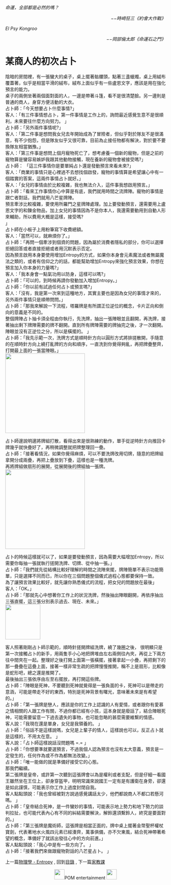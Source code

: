 *命運，全部都是必然的嗎？*  
<p align="right"><i>−−時崎狂三《約會大作戰》</i></p>

*El Psy Kongroo*  
<p align="right"><i>−−岡部倫太郎《命運石之門》</i></p>

# 某商人的初次占卜
陰暗的房間裡，有一張蠻大的桌子，桌上擺著骷髏頭，點著三盞蠟燭，桌上用絨布覆蓋著，似乎是相當平滑的絨布，絨布上面似乎有一些盧恩文字，應該是用在強化預言的能力。   
桌子的兩側坐著兩個面對面的人，一邊是帶著斗篷，看不是很清楚臉。另一邊則是普通的商人，身穿方便活動的大衣。   
占卜師：「今天想要占卜什麼事情?」   
客人：「有三件事情想占卜，第一件事情是工作上的，詢問最近感覺生意不是很順利，未來要往什麼方向努力。 」   
占卜師：「另外兩件事情呢?」   
客人：「第二件事是想問我女兒去年開始成為了冒險者，但似乎對於隊友不是很滿意，有不少抱怨，但是隊友似乎又很可靠，目前為止接任物都有解決，對於要不要換隊友相當猶豫。」   
客人：「第三件事是想問上個月寵物死亡了，想考慮養一個新的寵物，但是之前的寵物算是蠻容易嫉妒我跟其他動物接觸，現在養新的寵物會被接受嗎?」   
占卜師： 「這三件事情你是要單純占卜還是發動預言來看未來?」   
客人：「商業的事情只是心裡過不去想找個啟發，寵物的事情算是希望讓心中有一個踏實的答案，這兩件事情占卜就好。」   
客人：「女兒的事情由於比較複雜，我也無法介入，這件事我想啟用預言。」   
占卜師：「看來工作事情你心中算是有底，我們就用時間之流牌陣。寵物的事情是跟亡者對話，我們就用八芒星牌陣。   
預言牽涉比較複雜，要使用所羅門之星牌陣處理。加上要發動預言，還需要用上盧恩文字的和鍊金物品，加上女兒的事情因為不是你本人，我還需要動用到自動人形來輔助，所以費用大概是這樣，接受嗎?  
」   
占卜師在小板子上用粉筆寫下收費總額。   
客人：「當然可以，就麻煩你了。」   
占卜師：「再問一個牽涉到個資的問題，因為屬於消費者隱私的部分，你可以選擇拒絕回答或者直接拒絕或者用沉默表示否定。   
因為預言啟用本身要使用增加Entropy的方式，如果你本身會元素魔法或者無屬魔法之類的，或者有信仰之力的話，都能幫助增加Entropy來強化預言效果，你想在預言加入你本身的力量嗎?」   
客人：「我本身會一點氣功用以防身，這樣可以嗎?」   
占卜師：「可以的，到時候再請你發動加入增加Entropy。」  
占卜師：「你以前有試過任何占卜或預言嗎?」   
客人：「沒有，我是第一次來到這種地方，其實主要也是因為女兒的事情才來的，另外兩件事情只是順帶問問。」   
占卜師：「那我來解說一下流程，塔羅牌是有所謂正位逆位的概念，卡片正向和倒向的意義是不同的。   
整個牌陣占卜抽卡須全程由你執行，先洗牌，抽出一張陣眼並且翻開，再洗牌，接著抽出剩下牌陣需要的牌不翻開。直到所有牌陣需要的牌抽完之後，才一次翻開。  
陣眼並沒有正逆位之分，所以是橫擺的。 」   
占卜師：「我先示範一次，洗牌方式是順時針方向以圓形方式將排搓散開，手隨意的在順時針方向上繞打亂牌的方向和順序，一直洗到你覺得夠亂，再把牌疊整齊，打開最上面的一張當陣眼。」   
<img src="https://github.com/PartiallyOrderedMagic/PartiallyOrderedMagic.github.io/raw/master/Setting/Ch1/Divination/Divination1.svg" Width="250" />

占卜師邊說明邊將牌組打散，看得出來是很熟練的動作，單手從逆時針方向推回卡牌幾乎就快疊好了，再稍微調整就把牌整理回一疊。   
占卜師：「接著看情況，如果你覺得麻煩，可以不要洗牌改用切牌，隨意的把牌組拿開分成兩疊，再把上疊放到下疊，這樣也是一種洗牌。   
再將牌組做扇形的展開，從展開後的牌組抽一張牌。   
<img src="https://github.com/PartiallyOrderedMagic/PartiallyOrderedMagic.github.io/raw/master/Setting/Ch1/Divination/Divination2.svg" Width="250" />

占卜的時候這樣就可以了，如果是要發動預言，因為需要大幅增加Entropy，所以需要你每抽一張就執行搓開洗牌、切牌、從中抽一張。」   
占卜師：「我們就先從結構比較好理解的時間之流陣來擺，牌陣簡單不表示功能簡單，只是選擇不同而已，所以你在三個問題整個儀式過程心態都要保持一致。   
為了讓預言效果比較好，就先讓你熟悉儀式的流程，把女兒的問題放在最後」   
客人：「OK。」   
占卜師：「那就先心中想著你工作上的狀況洗牌，然後抽出陣眼翻開，再依序抽出三張直擺，這三張分別表示過去、現在、未來。」   
<img src="https://github.com/PartiallyOrderedMagic/PartiallyOrderedMagic.github.io/raw/master/Setting/Ch1/Divination/Divination3.svg" Width="110"/>

客人照著剛剛占卜師示範的，順時針搓開牌組洗牌，繞了幾圈之後， 很明顯只是第一次接觸占卜的新手，用兩隻手小心地把牌堆由左右兩側往內夾，再從上下兩方往中間夾在一起。整理好之後打開上面第一張橫擺，接著拿起一小疊，再把剩下的那一疊疊在這疊上面，接著一樣非常生疏的把牌慢慢推開，稱不上是扇形，比較像是蛇形吧，總之還是推開了。   
最後抽出三張依序由左至右擺放，再打開這些牌。   
占卜師：「陣眼是死神，不要聽到死神就覺得是一張負面的卡，死神可以是帶走的意涵，可能是帶走不好的東西，特別是死神背景有曙光，意味著未來是有希望的。」   
占卜師：「第一張牌是戀人，應該是你的工作上認識的人有愛情，或者跟你有愛慕之情相關的人跟工作有關，不過你都已經有小孩，這本身就是廢話了，結合陣眼死神，可能需要留意一下過去遺失的事物，也可能忽略的甚麼需要維繫的情感。   
客人說：「我現在還是單身，女兒是我領養的。 」   
占卜師：「俗話不是這樣說嗎，女兒是上輩子的情人，這樣說也可以，反正占卜就是這樣的，不用太在意。 」   
客人說：「占卜師這樣說話沒問題嗎 =.= 」   
占卜師：「你想要準就要選預言，不過我個人認為預言也沒有太大意義，預言是一定發生的，任何作為或不作為都無法改變。」   
占卜師：「唯一能做的就是準備好接受它的心態。   
那我們繼續。   
第二張牌是皇帝，或許第一次聽到這張牌會以為是權利或者支配，但是仔細一看國王雖然坐在王位上，卻身穿盔甲，明明常識來說國王一定有是有護衛在身旁，卻還是如此謹慎，可能表示你工作上過度封閉自我。   
客人點點頭說：「我也曾經被對方說過感覺講話太少，他們都說商人不都口若懸河嗎。 」   
占卜師：「皇帝結合死神，是一件蠻妙的事情，可能表示地上勢力和地下勢力的談判拉扯，也可能代表內心有不同的糾結需要解決，解鈴還須繫鈴人，終究是要面對的。」   
占卜師：「第三張牌是魔術師，這張牌是相當正面的，牌中桌上擺著金幣聖杯權杖寶劍，代表著地水火風四元素已經湊齊，萬事俱備，亦不欠東風，結合死神帶著希望的概念，準備好了就該出發往心中的方向前進。」   
客人點點頭說：「我心中是有一些方向了。 」   
占卜師：「接著我們來做跟寵物對話的八芒星占卜。 」   


上一篇[物理學 - Entropy](../Entropy/) ,
回到[目錄](../../../#ch-1-world-setting) ,
下一篇[家教課](../Tuition)




<p align="center"><img src="https://github.com/PartiallyOrderedMagic/PartiallyOrderedMagic.github.io/raw/master/Icon/Design/4Element.svg" Height="32" />POM entertainment <img src="https://github.com/PartiallyOrderedMagic/PartiallyOrderedMagic.github.io/raw/master/Icon/Transparent/POM.png" Height="32" /></p>

